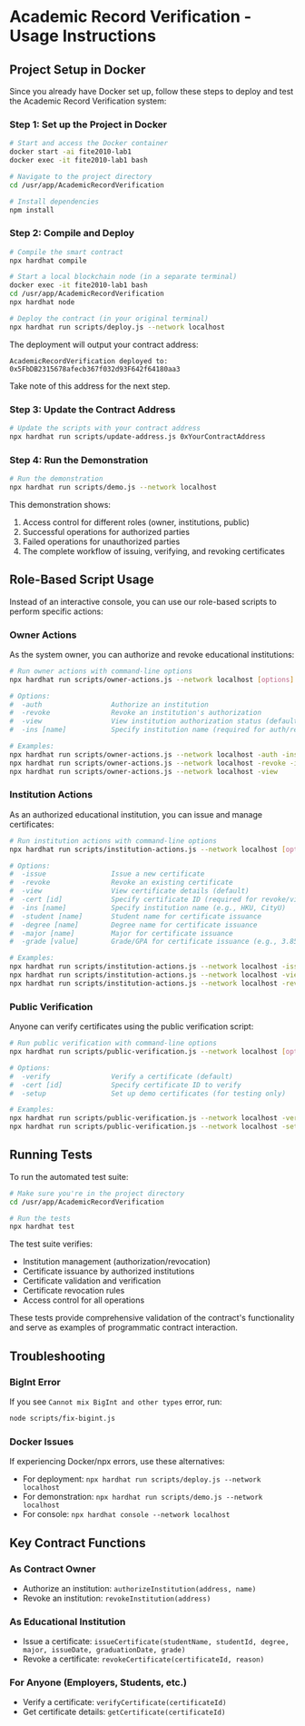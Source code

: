 # Academic Record Verification - Usage Instructions

## Project Setup in Docker

Since you already have Docker set up, follow these steps to deploy and test the Academic Record Verification system:

### Step 1: Set up the Project in Docker

```bash
# Start and access the Docker container
docker start -ai fite2010-lab1
docker exec -it fite2010-lab1 bash

# Navigate to the project directory
cd /usr/app/AcademicRecordVerification

# Install dependencies
npm install
```

### Step 2: Compile and Deploy

```bash
# Compile the smart contract
npx hardhat compile

# Start a local blockchain node (in a separate terminal)
docker exec -it fite2010-lab1 bash
cd /usr/app/AcademicRecordVerification
npx hardhat node

# Deploy the contract (in your original terminal)
npx hardhat run scripts/deploy.js --network localhost
```

The deployment will output your contract address:
```
AcademicRecordVerification deployed to: 0x5FbDB2315678afecb367f032d93F642f64180aa3
```

Take note of this address for the next step.

### Step 3: Update the Contract Address

```bash
# Update the scripts with your contract address
npx hardhat run scripts/update-address.js 0xYourContractAddress
```

### Step 4: Run the Demonstration

```bash
# Run the demonstration
npx hardhat run scripts/demo.js --network localhost
```

This demonstration shows:
1. Access control for different roles (owner, institutions, public)
2. Successful operations for authorized parties
3. Failed operations for unauthorized parties
4. The complete workflow of issuing, verifying, and revoking certificates

## Role-Based Script Usage

Instead of an interactive console, you can use our role-based scripts to perform specific actions:

### Owner Actions

As the system owner, you can authorize and revoke educational institutions:

```bash
# Run owner actions with command-line options
npx hardhat run scripts/owner-actions.js --network localhost [options]

# Options:
#  -auth                 Authorize an institution
#  -revoke               Revoke an institution's authorization
#  -view                 View institution authorization status (default)
#  -ins [name]           Specify institution name (required for auth/revoke)

# Examples:
npx hardhat run scripts/owner-actions.js --network localhost -auth -ins "Hong Kong University"
npx hardhat run scripts/owner-actions.js --network localhost -revoke -ins CityU
npx hardhat run scripts/owner-actions.js --network localhost -view
```

### Institution Actions

As an authorized educational institution, you can issue and manage certificates:

```bash
# Run institution actions with command-line options
npx hardhat run scripts/institution-actions.js --network localhost [options]

# Options:
#  -issue                Issue a new certificate
#  -revoke               Revoke an existing certificate
#  -view                 View certificate details (default)
#  -cert [id]            Specify certificate ID (required for revoke/view)
#  -ins [name]           Specify institution name (e.g., HKU, CityU)
#  -student [name]       Student name for certificate issuance
#  -degree [name]        Degree name for certificate issuance
#  -major [name]         Major for certificate issuance
#  -grade [value]        Grade/GPA for certificate issuance (e.g., 3.85)

# Examples:
npx hardhat run scripts/institution-actions.js --network localhost -issue -student "Jane Smith" -degree "Master of Science" -major "Data Science" -grade 3.95 -ins HKU
npx hardhat run scripts/institution-actions.js --network localhost -view -cert 0x123abc...
npx hardhat run scripts/institution-actions.js --network localhost -revoke -cert 0x123abc...
```

### Public Verification

Anyone can verify certificates using the public verification script:

```bash
# Run public verification with command-line options
npx hardhat run scripts/public-verification.js --network localhost [options]

# Options:
#  -verify               Verify a certificate (default)
#  -cert [id]            Specify certificate ID to verify
#  -setup                Set up demo certificates (for testing only)

# Examples:
npx hardhat run scripts/public-verification.js --network localhost -verify -cert 0x123abc...
npx hardhat run scripts/public-verification.js --network localhost -setup
```

## Running Tests

To run the automated test suite:

```bash
# Make sure you're in the project directory
cd /usr/app/AcademicRecordVerification

# Run the tests
npx hardhat test
```

The test suite verifies:
- Institution management (authorization/revocation)
- Certificate issuance by authorized institutions
- Certificate validation and verification
- Certificate revocation rules
- Access control for all operations

These tests provide comprehensive validation of the contract's functionality and serve as examples of programmatic contract interaction.

## Troubleshooting

### BigInt Error

If you see `Cannot mix BigInt and other types` error, run:
```bash
node scripts/fix-bigint.js
```

### Docker Issues

If experiencing Docker/npx errors, use these alternatives:
- For deployment: `npx hardhat run scripts/deploy.js --network localhost`
- For demonstration: `npx hardhat run scripts/demo.js --network localhost`
- For console: `npx hardhat console --network localhost`

## Key Contract Functions

### As Contract Owner
- Authorize an institution: `authorizeInstitution(address, name)`
- Revoke an institution: `revokeInstitution(address)`

### As Educational Institution
- Issue a certificate: `issueCertificate(studentName, studentId, degree, major, issueDate, graduationDate, grade)`
- Revoke a certificate: `revokeCertificate(certificateId, reason)`

### For Anyone (Employers, Students, etc.)
- Verify a certificate: `verifyCertificate(certificateId)`
- Get certificate details: `getCertificate(certificateId)` 